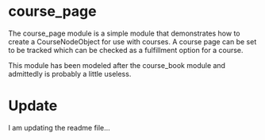 course_page
===========

The course_page module is a simple module that demonstrates how to create a CourseNodeObject for use with courses. A course page can be set to be tracked which can be checked as a fulfillment option for a course.

This module has been modeled after the course_book module and admittedly is probably a little useless.

Update
========

I am updating the readme file...
